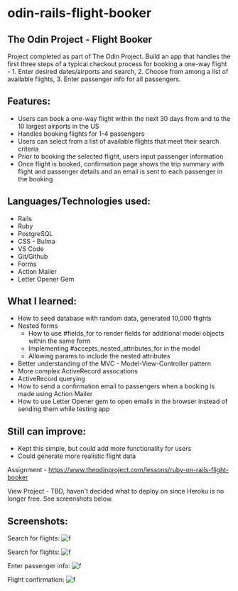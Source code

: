 # odin-rails-flight-booker
## The Odin Project - Flight Booker

Project completed as part of The Odin Project. Build an app that handles the first three steps of a typical 
checkout process for booking a one-way flight - 1. Enter desired dates/airports and search, 2. Choose from
among a list of available flights, 3. Enter passenger info for all passengers.

## Features:
 - Users can book a one-way flight within the next 30 days from and to the 10 largest airports in the US
 - Handles booking flights for 1-4 passengers
 - Users can select from a list of available flights that meet their search criteria
 - Prior to booking the selected flight, users input passenger information
 - Once flight is booked, confirmation page shows the trip summary with flight and passenger details and an email is sent to each passenger in the booking

## Languages/Technologies used:
 - Rails 
 - Ruby
 - PostgreSQL
 - CSS - Bulma
 - VS Code
 - Git/Github
 - Forms
 - Action Mailer
 - Letter Opener Gem

## What I learned:
 - How to seed database with random data, generated 10,000 flights
 - Nested forms
    - How to use #fields_for to render fields for additional model objects within the same form
    - Implementing #accepts_nested_attributes_for in the model
    - Allowing params to include the nested attributes
 - Better understanding of the MVC - Model-View-Controller pattern
 - More complex ActiveRecord assocations
 - ActiveRecord querying
 - How to send a confirmation email to passengers when a booking is made using Action Mailer
 - How to use Letter Opener gem to open emails in the browser instead of sending them while testing app
 
## Still can improve:
 - Kept this simple, but could add more functionality for users
 - Could generate more realistic flight data

Assignment - https://www.theodinproject.com/lessons/ruby-on-rails-flight-booker

View Project  - TBD, haven't decided what to deploy on since Heroku is no longer free. See screenshots below.

## Screenshots: 
Search for flights:
![f](https://user-images.githubusercontent.com/97067689/218544471-8afe621c-5616-456e-a0b7-5738bb3eaaa3.png)

Search for flights:
![f](https://user-images.githubusercontent.com/97067689/218545367-db88669c-ae03-480f-ad98-72073120e572.png)

Enter passenger info:
![f](https://user-images.githubusercontent.com/97067689/218545634-ce888026-582a-4b9f-94bf-9efe9f1dfe99.png)

Flight confirmation:
![f](https://user-images.githubusercontent.com/97067689/218545783-539c9d02-eeed-485c-954f-c315fc2c7952.png)



